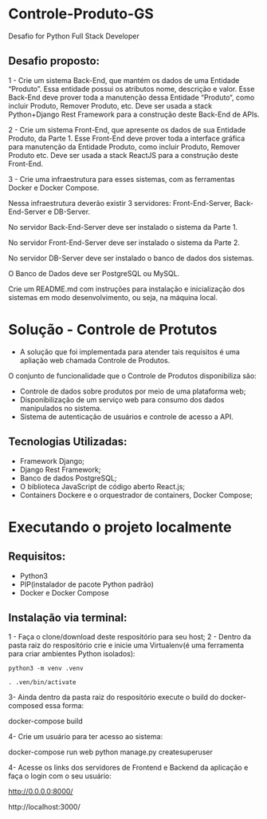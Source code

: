 # Controle-Produto-GS
Desafio for Python Full Stack Developer

## Desafio proposto:
1 - Crie um sistema Back-End, que mantém os dados de uma Entidade “Produto”. Essa entidade possui os atributos nome, descrição e valor. Esse
Back-End deve prover toda a manutenção dessa Entidade “Produto“, como incluir Produto, Remover Produto, etc.
Deve ser usada a stack Python+Django Rest Framework para a construção deste Back-End de APIs.

2 - Crie um sistema Front-End, que apresente os dados de sua Entidade Produto, da Parte 1.
Esse Front-End deve prover toda a interface gráfica para manutenção da Entidade Produto, como incluir Produto, Remover Produto etc.
Deve ser usada a stack ReactJS para a construção deste Front-End.

3 - Crie uma infraestrutura para esses sistemas, com as ferramentas Docker e Docker Compose.

Nessa infraestrutura deverão existir 3 servidores: Front-End-Server, Back-End-Server e DB-Server.

No servidor Back-End-Server deve ser instalado o sistema da Parte 1.

No servidor Front-End-Server deve ser instalado o sistema da Parte 2.

No servidor DB-Server deve ser instalado o banco de dados dos sistemas.

O Banco de Dados deve ser PostgreSQL ou MySQL.

Crie um README.md com instruções para instalação e inicialização dos sistemas em modo desenvolvimento, ou seja, na máquina local.

# Solução - Controle de Protutos

 - A solução que foi implementada para atender tais requisitos é uma apliação web chamada Controle de Produtos.

O conjunto de funcionalidade que o Controle de Produtos disponibiliza são:
 - Controle de dados sobre produtos por meio de uma plataforma web;
 - Disponibilização de um serviço web para consumo dos dados manipulados no sistema.
 - Sistema de autenticação de usuários e controle de acesso a API.

## Tecnologias Utilizadas:
- Framework Django;
- Django Rest Framework;
- Banco de dados PostgreSQL;
- O biblioteca JavaScript de código aberto React.js;
- Containers Dockere e o orquestrador de containers, Docker Compose;

# Executando o projeto localmente

## Requisitos:
- Python3
- PIP(instalador de pacote Python padrão)
- Docker e Docker Compose

## Instalação via terminal:
1 - Faça o clone/download deste respositório para seu host;
2 - Dentro da pasta raiz do respositório crie e inicie uma Virtualenv(é uma ferramenta para criar ambientes Python isolados):

    python3 -m venv .venv
   
    . .ven/bin/activate
3- Ainda dentro da pasta raiz do respositório execute o build do docker-composed essa forma:
    
   docker-compose build
   
4- Crie um usuário para ter acesso ao sistema:
   
   docker-compose run web python manage.py createsuperuser

4- Acesse os links dos servidores de Frontend e Backend da aplicação e faça o login com o seu usuário:
   
   http://0.0.0.0:8000/
   
   http://localhost:3000/
   

